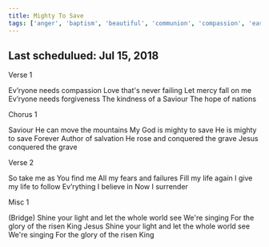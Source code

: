 ```yaml
---
title: Mighty To Save
tags: ['anger', 'baptism', 'beautiful', 'communion', 'compassion', 'easter', 'evangelism', 'faithful', 'forgiveness', 'god-you-reing', 'help', 'his-love', 'holy-spirit', 'hope', 'joshua-11-6', 'journey', 'joy', 'kingdom', 'kingdom-od-god', 'li']
---
```


## Last schedulued: Jul 15, 2018          

Verse 1

Ev’ryone needs compassion
Love that's never failing
Let mercy fall on me
Ev’ryone needs forgiveness
The kindness of a Saviour
The hope of nations

Chorus 1

Saviour He can move the mountains
My God is mighty to save
He is mighty to save
Forever Author of salvation
He rose and conquered the grave
Jesus conquered the grave

Verse 2

So take me as You find me
All my fears and failures
Fill my life again
I give my life to follow
Ev’rything I believe in
Now I surrender

Misc 1

(Bridge)
Shine your light and let the whole world see
We're singing
For the glory of the risen King
Jesus
Shine your light and let the whole world see
We're singing
For the glory of the risen King
